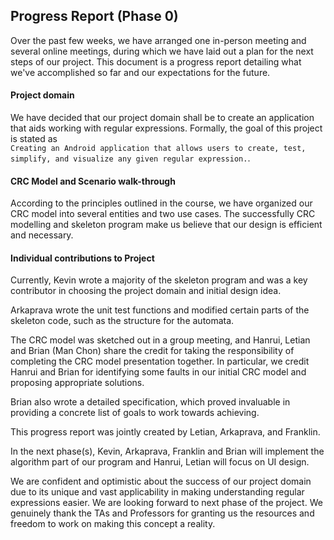 ## Progress Report (Phase 0)

Over the past few weeks, we have arranged one in-person meeting and several online meetings,
during which we have laid out a plan for the next steps of our project. This document is a progress report
detailing what we've accomplished so far and our expectations for the future.

#### Project domain
We have decided that our project domain shall be to
create an application that aids working with
regular expressions.
Formally, the goal of this project is stated as  
`Creating an Android application that allows users
to create, test, simplify, and visualize any given
regular expression.`.

#### CRC Model and Scenario walk-through
According to the principles outlined in the course, we
have organized our CRC model into several entities and
two use cases. The successfully CRC modelling and skeleton
program make us believe that our design is efficient and
necessary.

#### Individual contributions to Project
Currently, Kevin wrote a majority of the skeleton
program and was a key contributor in choosing the
project domain and initial design idea.

Arkaprava wrote the unit test functions and
modified certain parts of the skeleton code,
such as the structure for the automata.

The CRC model was sketched out in a group meeting,
and Hanrui, Letian and Brian (Man Chon) share the credit for
taking the responsibility of completing the CRC
model presentation together. In particular, we credit
Hanrui and Brian for identifying some faults in our
initial CRC model and proposing appropriate solutions.

Brian also wrote a detailed specification, which 
proved invaluable in providing a concrete list of 
goals to work towards achieving.

This progress report was jointly created by Letian, Arkaprava, and Franklin.

In the next phase(s), Kevin, Arkaprava, Franklin and Brian 
will implement the algorithm part of our program 
and Hanrui, Letian will focus on UI design. 

We are confident and optimistic about the success 
of our project domain due to its unique and vast
applicability in making understanding regular expressions easier. 
We are looking forward to next phase of the project. 
We genuinely thank the TAs and Professors for 
granting us the resources and freedom to work
on making this concept a reality. 